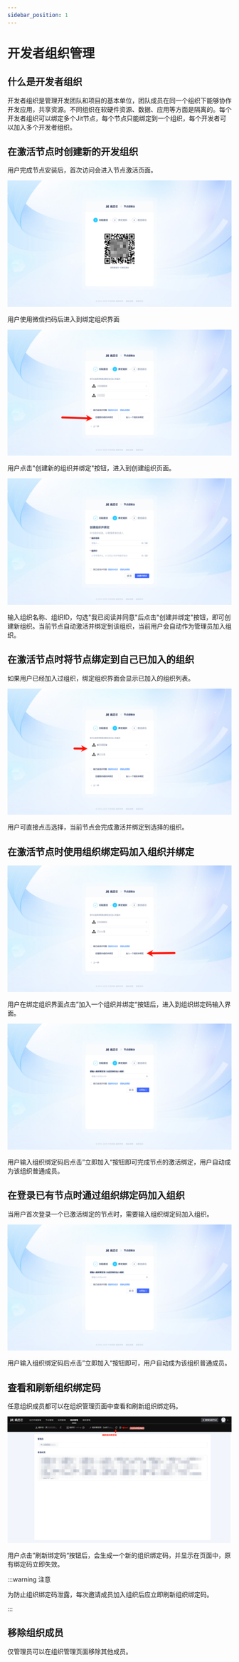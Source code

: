 ```yaml
---
sidebar_position: 1
---
```


# 开发者组织管理

## 什么是开发者组织

开发者组织是管理开发团队和项目的基本单位，团队成员在同一个组织下能够协作开发应用，共享资源。不同组织在软硬件资源、数据、应用等方面是隔离的。每个开发者组织可以绑定多个Jit节点，每个节点只能绑定到一个组织，每个开发者可以加入多个开发者组织。

## 在激活节点时创建新的开发组织

用户完成节点安装后，首次访问会进入节点激活页面。

![扫码激活界面](./img/扫码激活.png)

用户使用微信扫码后进入到绑定组织界面

![选择创建新组织并绑定](./img/选择创建新组织并绑定.png)

用户点击"创建新的组织并绑定"按钮，进入到创建组织页面。

![创建组织界面](./img/创建组织界面.png)

输入组织名称、组织ID，勾选"我已阅读并同意"后点击"创建并绑定"按钮，即可创建新组织。当前节点自动激活并绑定到该组织，当前用户会自动作为管理员加入组织。


## 在激活节点时将节点绑定到自己已加入的组织

如果用户已经加入过组织，绑定组织界面会显示已加入的组织列表。

![已有组织列表](./img/已有组织列表.png)

用户可直接点击选择，当前节点会完成激活并绑定到选择的组织。

## 在激活节点时使用组织绑定码加入组织并绑定

![加入一个组织并绑定](./img/加入一个组织并绑定.png)

用户在绑定组织界面点击”加入一个组织并绑定“按钮后，进入到组织绑定码输入界面。

![输入组织绑定码加入并绑定](./img/输入组织绑定码加入并绑定.png)

用户输入组织绑定码后点击”立即加入“按钮即可完成节点的激活绑定，用户自动成为该组织普通成员。


## 在登录已有节点时通过组织绑定码加入组织
当用户首次登录一个已激活绑定的节点时，需要输入组织绑定码加入组织。

![输入组织绑定码加入并绑定](./img/输入组织绑定码加入并绑定.png)

用户输入组织绑定码后点击”立即加入“按钮即可，用户自动成为该组织普通成员。

## 查看和刷新组织绑定码
任意组织成员都可以在组织管理页面中查看和刷新组织绑定码。

![管理组织绑定码](./img/管理组织绑定码.png)

用户点击”刷新绑定码“按钮后，会生成一个新的组织绑定码，并显示在页面中，原有绑定码立即失效。

:::warning 注意

为防止组织绑定码泄露，每次邀请成员加入组织后应立即刷新组织绑定码。

:::

## 移除组织成员
仅管理员可以在组织管理页面移除其他成员。